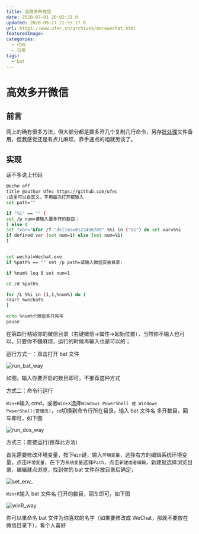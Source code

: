 ```yaml
---
title: 高效多开微信
date: 2020-07-01 20:02:31.0
updated: 2020-09-27 21:55:17.0
url: https://www.ufec.cn/archives/morewechat.html
featuredImage:
categories:
  - 代码
  - 日常
tags:
  - bat
---
```


# 高效多开微信

## 前言

网上的确有很多方法，但大部分都是要多开几个复制几行命令，另存[批处理](https://baike.baidu.com/item/%E6%89%B9%E5%A4%84%E7%90%86/1448600)文件备用，但我感觉还是有点儿麻烦，靠手速点的咱就另谈了。

## 实现

话不多说上代码

```bash
@echo off
title @author Ufec https://github.com/ufec
:这里可以自定义，不用每次打开都输入
set path=""

if "%1" == "" (
set /p num=请输入要多开的数目：
) else (
set "var="&for /f "delims=0123456789" %%i in ("%1") do set var=%%i
if defined var (set num=1) else (set num=%1)
)


set wechat=Wechat.exe
if %path% == "" set /p path=请输入微信安装目录:

if %num% leq 0 set num=1

cd /d %path%

for /L %%i in (1,1,%num%) do (
start %wechat%
)

echo %num%个微信多开完毕
pause
```

在第四行粘贴你的微信目录（右键微信->属性->起始位置），当然你不输入也可以，只要你不嫌麻烦，运行的时候再输入也是可以的；

运行方式一：双击打开 bat 文件

![run_bat_way](https://my-static.ufec.cn/blog/1a21469195a0004097b2c1751341882f.png)

如图，输入你要开启的数目即可，不推荐这种方式

方式二：命令行运行

`Win+R`输入 cmd，或者`Win+X`选择`Windows PowerShell 或 Windows PwoerShell(管理员)`，`cd`切换到命令行所在目录，输入 bat 文件名 多开数目，回车即可，如下图

![run_dos_way](https://my-static.ufec.cn/blog/f24f544bf8f4abc470f837caeb446d6a.png)

方式三：直接运行(推荐此方法)

首先需要修改环境变量，按下`Win`键，输入`环境变量`，选择右方的编辑系统环境变量，点击`环境变量`，在下方`系统变量`选择`Path`，点击`新建或者编辑`，新建就选择浏览目录，编辑就点浏览，找到你的 bat 文件存放目录后确定，

![set_env_](https://my-static.ufec.cn/blog/05c7b9945e41be32e39ac269bdc2dc0e.png)

`Win+R`输入 bat 文件名 打开的数目，回车即可，如下图

![winR_way](https://my-static.ufec.cn/blog/4817280da18c7968e05680b27ce330c0.png)

你可以重命名 bat 文件为你喜欢的名字（如果要修改成 WeChat，那就不要放在微信目录下），看个人喜好
